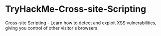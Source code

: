 # TryHackMe-Cross-site-Scripting
Cross-site Scripting - Learn how to detect and exploit XSS vulnerabilities, giving you control of other visitor's browsers.
